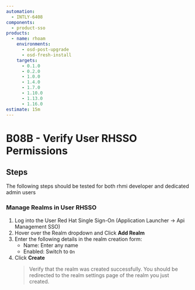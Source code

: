 ```yaml
---
automation:
  - INTLY-6408
components:
  - product-sso
products:
  - name: rhoam
    environments:
      - osd-post-upgrade
      - osd-fresh-install
    targets:
      - 0.1.0
      - 0.2.0
      - 1.0.0
      - 1.4.0
      - 1.7.0
      - 1.10.0
      - 1.13.0
      - 1.16.0
estimate: 15m
---
```


# B08B - Verify User RHSSO Permissions

## Steps

The following steps should be tested for both rhmi developer and dedicated admin users

### Manage Realms in User RHSSO

1. Log into the User Red Hat Single Sign-On (Application Launcher -> Api Management SSO)
2. Hover over the Realm dropdown and Click **Add Realm**
3. Enter the following details in the realm creation form:
   - Name: Enter any name
   - Enabled: Switch to `On`
4. Click **Create**
   > Verify that the realm was created successfully. You should be redirected to the realm settings page of the realm you just created.
